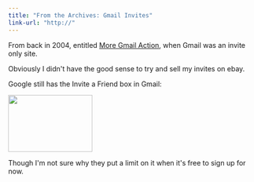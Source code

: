 ```yaml
---
title: "From the Archives: Gmail Invites"
link-url: "http://"
---
```

<p>From back in 2004, entitled <a href="https://chrisenns.com/2004/06/15/more-gmail-action/">More Gmail Action</a>, when Gmail was an invite only site. </p>
<p>Obviously I didn't have the good sense to try and sell my invites on ebay.</p>
<p>Google still has the Invite a Friend box in Gmail:</p>
<p><img src="https://chrisenns.com/wp-content/uploads/2011/03/inviteafriend.jpg" alt="" title="Invite a Friend to Gmail" width="171" height="116" class="aligncenter size-full wp-image-19433" /></p>
<p>Though I'm not sure why they put a limit on it when it's free to sign up for now.</p>
